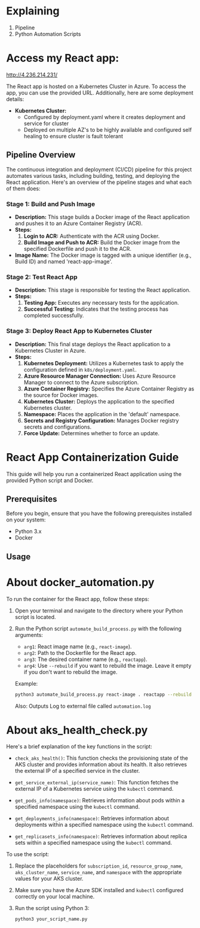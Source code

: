 # Explaining

1. Pipeline
1. Python Automation Scripts

# Access my React app:

http://4.236.214.231/

The React app is hosted on a Kubernetes Cluster in Azure. To access the app, you can use the provided URL. Additionally, here are some deployment details:

- **Kubernetes Cluster:**
  - Configured by deployment.yaml where it creates deployment and service for cluster
  - Deployed on multiple AZ's to be highly available and configured self healing to ensure cluster is fault tolerant

## Pipeline Overview

The continuous integration and deployment (CI/CD) pipeline for this project automates various tasks, including building, testing, and deploying the React application. Here's an overview of the pipeline stages and what each of them does:

### Stage 1: Build and Push Image

- **Description:** This stage builds a Docker image of the React application and pushes it to an Azure Container Registry (ACR).
- **Steps:**
  1. **Login to ACR:** Authenticate with the ACR using Docker.
  2. **Build Image and Push to ACR:** Build the Docker image from the specified Dockerfile and push it to the ACR.
- **Image Name:** The Docker image is tagged with a unique identifier (e.g., Build ID) and named 'react-app-image'.

### Stage 2: Test React App

- **Description:** This stage is responsible for testing the React application.
- **Steps:**
  1. **Testing App:** Executes any necessary tests for the application.
  2. **Successful Testing:** Indicates that the testing process has completed successfully.

### Stage 3: Deploy React App to Kubernetes Cluster

- **Description:** This final stage deploys the React application to a Kubernetes Cluster in Azure.
- **Steps:**
  1. **Kubernetes Deployment:** Utilizes a Kubernetes task to apply the configuration defined in `k8s/deployment.yaml`.
  2. **Azure Resource Manager Connection:** Uses Azure Resource Manager to connect to the Azure subscription.
  3. **Azure Container Registry:** Specifies the Azure Container Registry as the source for Docker images.
  4. **Kubernetes Cluster:** Deploys the application to the specified Kubernetes cluster.
  5. **Namespace:** Places the application in the 'default' namespace.
  6. **Secrets and Registry Configuration:** Manages Docker registry secrets and configurations.
  7. **Force Update:** Determines whether to force an update.

# React App Containerization Guide

This guide will help you run a containerized React application using the provided Python script and Docker.

## Prerequisites

Before you begin, ensure that you have the following prerequisites installed on your system:

- Python 3.x
- Docker

## Usage

# About docker_automation.py

To run the container for the React app, follow these steps:

1. Open your terminal and navigate to the directory where your Python script is located.

2. Run the Python script `automate_build_process.py` with the following arguments:

   - `arg1`: React image name (e.g., `react-image`).
   - `arg2`: Path to the Dockerfile for the React app.
   - `arg3`: The desired container name (e.g., `reactapp`).
   - `arg4`: Use `--rebuild` if you want to rebuild the image. Leave it empty if you don't want to rebuild the image.

   Example:

   ```bash
   python3 automate_build_process.py react-image . reactapp --rebuild
   ```

   Also: Outputs Log to external file called `automation.log`

# About aks_health_check.py

Here's a brief explanation of the key functions in the script:

- `check_aks_health()`: This function checks the provisioning state of the AKS cluster and provides information about its health. It also retrieves the external IP of a specified service in the cluster.

- `get_service_external_ip(service_name)`: This function fetches the external IP of a Kubernetes service using the `kubectl` command.

- `get_pods_info(namespace)`: Retrieves information about pods within a specified namespace using the `kubectl` command.

- `get_deployments_info(namespace)`: Retrieves information about deployments within a specified namespace using the `kubectl` command.

- `get_replicasets_info(namespace)`: Retrieves information about replica sets within a specified namespace using the `kubectl` command.

To use the script:

1. Replace the placeholders for `subscription_id`, `resource_group_name`, `aks_cluster_name`, `service_name`, and `namespace` with the appropriate values for your AKS cluster.

2. Make sure you have the Azure SDK installed and `kubectl` configured correctly on your local machine.

3. Run the script using Python 3:

   ```bash
   python3 your_script_name.py
   ```
